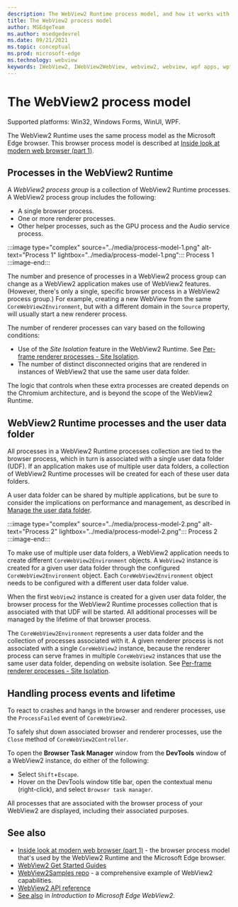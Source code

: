 ```yaml
---
description: The WebView2 Runtime process model, and how it works with the user data folder and site isolation.
title: The WebView2 process model
author: MSEdgeTeam
ms.author: msedgedevrel
ms.date: 09/21/2021
ms.topic: conceptual
ms.prod: microsoft-edge
ms.technology: webview
keywords: IWebView2, IWebView2WebView, webview2, webview, wpf apps, wpf, edge, ICoreWebView2, ICoreWebView2Host, browser control, edge html
---
```

# The WebView2 process model

Supported platforms: Win32, Windows Forms, WinUI, WPF.

The WebView2 Runtime uses the same process model as the Microsoft Edge browser.  This browser process model is described at [Inside look at modern web browser (part 1)](https://developers.google.com/web/updates/2018/09/inside-browser-part1#browser-architecture).


<!-- ====================================================================== -->
## Processes in the WebView2 Runtime

A _WebView2 process group_ is a collection of WebView2 Runtime processes.  A WebView2 process group includes the following:
*  A single browser process.
*  One or more renderer processes.
*  Other helper processes, such as the GPU process and the Audio service process.

:::image type="complex" source="../media/process-model-1.png" alt-text="Process 1" lightbox="../media/process-model-1.png":::
   Process 1
:::image-end:::

The number and presence of processes in a WebView2 process group can change as a WebView2 application makes use of WebView2 features.  (However, there's only a single, specific browser process in a WebView2 process group.)  For example, creating a new WebView from the same `CoreWebView2Environment`, but with a different domain in the `Source` property, will usually start a new renderer process.

The number of renderer processes can vary based on the following conditions:
*   Use of the _Site Isolation_ feature in the WebView2 Runtime.  See [Per-frame renderer processes - Site Isolation](https://developers.google.com/web/updates/2018/09/inside-browser-part1#site-isolation).
*   The number of distinct disconnected origins that are rendered in instances of WebView2 that use the same user data folder.

The logic that controls when these extra processes are created depends on the Chromium architecture, and is beyond the scope of the WebView2 Runtime.


<!-- ====================================================================== -->
## WebView2 Runtime processes and the user data folder

All processes in a WebView2 Runtime processes collection are tied to the browser process, which in turn is associated with a single user data folder (UDF).  If an application makes use of multiple user data folders, a collection of WebView2 Runtime processes will be created for each of these user data folders.

A user data folder can be shared by multiple applications, but be sure to consider the implications on performance and management, as described in [Manage the user data folder](./user-data-folder.md).

:::image type="complex" source="../media/process-model-2.png" alt-text="Process 2" lightbox="../media/process-model-2.png":::
   Process 2
:::image-end:::

To make use of multiple user data folders, a WebView2 application needs to create different `CoreWebView2Environment` objects.  A `WebView2` instance is created for a given user data folder through the configured `CoreWebView2Environment` object.  Each `CoreWebView2Environment` object needs to be configured with a different user data folder value.

When the first `WebView2` instance is created for a given user data folder, the browser process for the WebView2 Runtime processes collection that is associated with that UDF will be started.  All additional processes will be managed by the lifetime of that browser process.

<!-- TODO: update with profile info -->
The `CoreWebView2Environment` represents a user data folder and the collection of processes associated with it.  A given renderer process is not associated with a single `CoreWebView2` instance, because the renderer process can serve frames in multiple `CoreWebView2` instances that use the same user data folder, depending on website isolation.  See [Per-frame renderer processes - Site Isolation](https://developers.google.com/web/updates/2018/09/inside-browser-part1#site-isolation).


<!-- ====================================================================== -->
## Handling process events and lifetime

To react to crashes and hangs in the browser and renderer processes, use the `ProcessFailed` event of `CoreWebView2`.

<!-- todo: add info about the new APIs BrowserProcessExited and ProcessInfo -->

To safely shut down associated browser and renderer processes, use the `Close` method of `CoreWebView2Controller`.

To open the **Browser Task Manager** window from the **DevTools** window of a WebView2 instance, do either of the following:
*   Select `Shift`+`Escape`.
*   Hover on the DevTools window title bar, open the contextual menu (right-click), and select `Browser task manager`.

All processes that are associated with the browser process of your WebView2 are displayed, including their associated purposes.


<!-- ====================================================================== -->
## See also

*  [Inside look at modern web browser (part 1)](https://developers.google.com/web/updates/2018/09/inside-browser-part1#browser-architecture) - the browser process model that's used by the WebView2 Runtime and the Microsoft Edge browser.
*  [WebView2 Get Started Guides](../index.md#get-started)
*  [WebView2Samples repo](https://github.com/MicrosoftEdge/WebView2Samples) - a comprehensive example of WebView2 capabilities.
*  [WebView2 API reference](/dotnet/api/microsoft.web.webview2.wpf.webview2)
*  [See also](../index.md#see-also) in _Introduction to Microsoft Edge WebView2_.


<!-- ====================================================================== -->
<!-- links -->
<!-- external links -->


